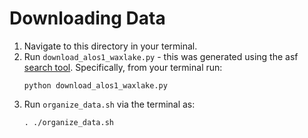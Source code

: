# Downloading Data

1. Navigate to this directory in your terminal.
2. Run `download_alos1_waxlake.py` - this was generated using the asf [search tool](https://search.asf.alaska.edu/#/). Specifically, from your terminal run:
    ```
    python download_alos1_waxlake.py
    ```
3. Run `organize_data.sh` via the terminal as:
   ```
   . ./organize_data.sh
   ```